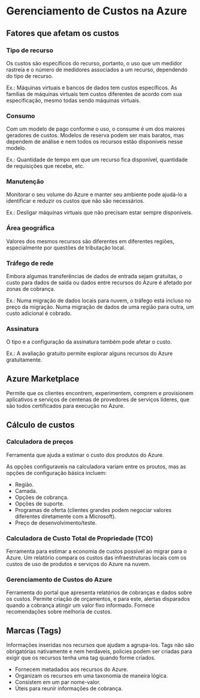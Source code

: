 # Gerenciamento de Custos na Azure

## Fatores que afetam os custos

### Tipo de recurso

Os custos são específicos do recurso, portanto, o uso que um medidor rastreia e o número de medidores associados a um recurso, dependendo do tipo de recurso.

Ex.: Máquinas virtuais e bancos de dados tem custos específicos. As famílias de máquinas virtuais tem custos diferentes de acordo com sua especificação, mesmo todas sendo máquinas virtuais.

### Consumo

Com um modelo de pago conforme o uso, o consume é um dos maiores geradores de custos. Modelos de reserva podem ser mais baratos, mas dependem de análise e nem todos os recursos estão disponíveis nesse modelo.

Ex.: Quantidade de tempo em que um recurso fica disponível, quantidade de requisições que recebe, etc.

### Manutenção

Monitorar o seu volume do Azure e manter seu ambiente pode ajudá-lo a identificar e reduzir os custos que não são necessários.

Ex.: Desligar máquinas virtuais que não precisam estar sempre disponíveis.

### Área geográfica

Valores dos mesmos recursos são diferentes em diferentes regiões, especialmente por questões de tributação local.

### Tráfego de rede

Embora algumas transferências de dados de entrada sejam gratuitas, o custo para dados de saída ou dados entre recursos do Azure é afetado por zonas de cobrança.

Ex.: Numa migração de dados locais para nuvem, o tráfego está incluso no preço da migração. Numa migração de dados de uma região para outra, um custo adicional é cobrado.

### Assinatura

O tipo e a configuração da assinatura também pode afetar o custo.

Ex.: A avaliação gratuito permite explorar alguns recursos do Azure gratuitamente.

## Azure Marketplace

Permite que os clientes encontrem, experimentem, comprem e provisionem aplicativos e serviços de centenas de provedores de serviços líderes, que são todos certificados para execução no Azure.

## Cálculo de custos

### Calculadora de preços

Ferramenta que ajuda a estimar o custo dos produtos do Azure.

As opções configuraveis na calculadora variam entre os proutos, mas as opções de configuração básica incluem:

- Região.
- Camada.
- Opções de cobrança.
- Opções de suporte.
- Programas de oferta (clientes grandes podem negociar valores diferentes diretamente com a Microsoft).
- Preço de desenvolvimento/teste.

### Calculadora de Custo Total de Propriedade (TCO)

Ferramenta para estimar a economia de custos possível ao migrar para o Azure.
Um relatório compara os custos das infraestruturas locais com os custos de uso de produtos e serviços do Azure na nuvem.

### Gerenciamento de Custos do Azure

Ferramenta do portal que apresenta relatórios de cobranças e dados sobre os custos. Permite criação de orçamentos, e para este, alertas disparados quando a cobrança atingir um valor fixo informado.
Fornece recomendações sobre melhoria de custos.

## Marcas (Tags)

Informações inseridas nos recursos que ajudam a agrupa-los.
Tags não são obrigatórias nativamente e nem herdaveis, policies podem ser criadas para exigir que os recursos tenha uma tag quando forme criados.

- Fornecem metadados aos recursos do Azure.
- Organizam os recursos em uma taxonomia de maneira lógica.
- Consistem em um par nome-valor.
- Úteis para reunir informações de cobrança.
